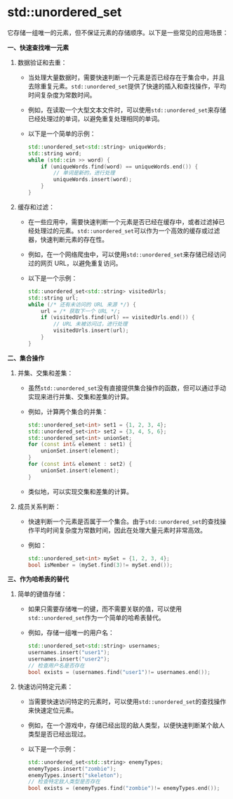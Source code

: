 # std::unordered\_set

它存储一组唯一的元素，但不保证元素的存储顺序。以下是一些常见的应用场景：

**一、快速查找唯一元素**

1. 数据验证和去重：
   * 当处理大量数据时，需要快速判断一个元素是否已经存在于集合中，并且去除重复元素。`std::unordered_set`提供了快速的插入和查找操作，平均时间复杂度为常数时间。
   * 例如，在读取一个大型文本文件时，可以使用`std::unordered_set`来存储已经处理过的单词，以避免重复处理相同的单词。
   *   以下是一个简单的示例：

       ```cpp
       std::unordered_set<std::string> uniqueWords;
       std::string word;
       while (std::cin >> word) {
           if (uniqueWords.find(word) == uniqueWords.end()) {
               // 单词是新的，进行处理
               uniqueWords.insert(word);
           }
       }
       ```
2. 缓存和过滤：
   * 在一些应用中，需要快速判断一个元素是否已经在缓存中，或者过滤掉已经处理过的元素。`std::unordered_set`可以作为一个高效的缓存或过滤器，快速判断元素的存在性。
   * 例如，在一个网络爬虫中，可以使用`std::unordered_set`来存储已经访问过的网页 URL，以避免重复访问。
   *   以下是一个示例：

       ```cpp
       std::unordered_set<std::string> visitedUrls;
       std::string url;
       while (/* 还有未访问的 URL 来源 */) {
           url = /* 获取下一个 URL */;
           if (visitedUrls.find(url) == visitedUrls.end()) {
               // URL 未被访问过，进行处理
               visitedUrls.insert(url);
           }
       }
       ```

**二、集合操作**

1. 并集、交集和差集：
   * 虽然`std::unordered_set`没有直接提供集合操作的函数，但可以通过手动实现来进行并集、交集和差集的计算。
   *   例如，计算两个集合的并集：

       ```cpp
       std::unordered_set<int> set1 = {1, 2, 3, 4};
       std::unordered_set<int> set2 = {3, 4, 5, 6};
       std::unordered_set<int> unionSet;
       for (const int& element : set1) {
           unionSet.insert(element);
       }
       for (const int& element : set2) {
           unionSet.insert(element);
       }
       ```
   * 类似地，可以实现交集和差集的计算。
2. 成员关系判断：
   * 快速判断一个元素是否属于一个集合。由于`std::unordered_set`的查找操作平均时间复杂度为常数时间，因此在处理大量元素时非常高效。
   *   例如：

       ```cpp
       std::unordered_set<int> mySet = {1, 2, 3, 4};
       bool isMember = (mySet.find(3)!= mySet.end());
       ```

**三、作为哈希表的替代**

1. 简单的键值存储：
   * 如果只需要存储唯一的键，而不需要关联的值，可以使用`std::unordered_set`作为一个简单的哈希表替代。
   *   例如，存储一组唯一的用户名：

       ```cpp
       std::unordered_set<std::string> usernames;
       usernames.insert("user1");
       usernames.insert("user2");
       // 检查用户名是否存在
       bool exists = (usernames.find("user1")!= usernames.end());
       ```
2. 快速访问特定元素：
   * 当需要快速访问特定的元素时，可以使用`std::unordered_set`的查找操作来快速定位元素。
   * 例如，在一个游戏中，存储已经出现的敌人类型，以便快速判断某个敌人类型是否已经出现过。
   *   以下是一个示例：

       ```cpp
       std::unordered_set<std::string> enemyTypes;
       enemyTypes.insert("zombie");
       enemyTypes.insert("skeleton");
       // 检查特定敌人类型是否存在
       bool exists = (enemyTypes.find("zombie")!= enemyTypes.end());
       ```
